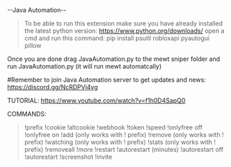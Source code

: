 --Java Automation--

> To be able to run this extension make sure you have already installed the latest python version: https://www.python.org/downloads/
> open a cmd and run this command:         pip install psutil robloxapi pyautogui pillow

Once you are done drag JavaAutomation.py to the mewt sniper folder and run JavaAutomation.py (it will run mewt automatcally)


#Remember to join Java Automation server to get updates and news: https://discord.gg/NcRDPVj4vg

TUTORIAL:     https://www.youtube.com/watch?v=f1h0D4SapQ0


COMMANDS:
> !prefix
> !cookie
> !altcookie
> !webhook
> !token
> !speed
> !onlyfree off
> !onlyfree on
> !add                    (only works with ! prefix)
> !remove                 (only works with ! prefix)
> !watching               (only works with ! prefix)
> !stats                  (only works with ! prefix)
> !removeall
> !more
> !restart
> !autorestart (minutes)
> !autorestart off
> !autorestart
> !screenshot
> !invite







